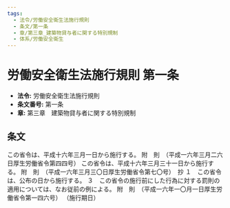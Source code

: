 ```yaml
---
tags:
  - 法令/労働安全衛生法施行規則
  - 条文/第一条
  - 章/第三章_建築物貸与者に関する特別規制
  - 体系/労働安全衛生
---
```

# 労働安全衛生法施行規則 第一条

- **法令:** 労働安全衛生法施行規則
- **条文番号:** 第一条
- **章:** 第三章　建築物貸与者に関する特別規制

## 条文
この省令は、平成十六年三月一日から施行する。
附　則　（平成一六年三月二六日厚生労働省令第四四号）
この省令は、平成十六年三月三十一日から施行する。
附　則　（平成一六年三月三〇日厚生労働省令第七〇号）　抄
１　この省令は、公布の日から施行する。
３　この省令の施行前にした行為に対する罰則の適用については、なお従前の例による。
附　則　（平成一六年一〇月一日厚生労働省令第一四六号）
（施行期日）

